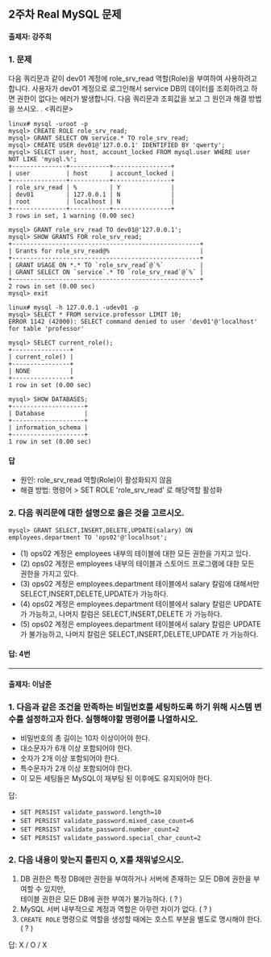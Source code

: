 ## 2주차 Real MySQL 문제
#### 출제자: 강주희

### 1. 문제
다음 쿼리문과 같이 dev01 계정에 role_srv_read 역할(Role)을 부여하여 사용하려고 합니다. 
사용자가 dev01 계정으로 로그인해서 service DB의 데이터를 조회하려고 하면 권한이 없다는 에러가 발생합니다.
다음 쿼리문과 조회값을 보고 그 원인과 해결 방법을 쓰시오.
.
<쿼리문>
```
linux# mysql -uroot -p
mysql> CREATE ROLE role_srv_read;
mysql> GRANT SELECT ON service.* TO role_srv_read;
mysql> CREATE USER dev01@'127.0.0.1' IDENTIFIED BY 'qwerty';
mysql> SELECT user, host, account_locked FROM mysql.user WHERE user NOT LIKE 'mysql.%';
+---------------+-----------+----------------+
| user          | host      | account_locked |
+---------------+-----------+----------------+
| role_srv_read | %         | Y              |
| dev01         | 127.0.0.1 | N              |
| root          | localhost | N              |
+---------------+-----------+----------------+
3 rows in set, 1 warning (0.00 sec)

mysql> GRANT role_srv_read TO dev01@'127.0.0.1';
mysql> SHOW GRANTS FOR role_srv_read;
+----------------------------------------------------+
| Grants for role_srv_read@%                         |
+----------------------------------------------------+
| GRANT USAGE ON *.* TO `role_srv_read`@`%`          |
| GRANT SELECT ON `service`.* TO `role_srv_read`@`%` |
+----------------------------------------------------+
2 rows in set (0.00 sec)
mysql> exit

linux# mysql -h 127.0.0.1 -udev01 -p
mysql> SELECT * FROM service.professor LIMIT 10;
ERROR 1142 (42000): SELECT command denied to user 'dev01'@'localhost' for table 'professor'

mysql> SELECT current_role();
+----------------+
| current_role() |
+----------------+
| NONE           |
+----------------+
1 row in set (0.00 sec)

mysql> SHOW DATABASES;
+--------------------+
| Database           |
+--------------------+
| information_schema |
+--------------------+
1 row in set (0.00 sec)
```

#### 답
- 원인: role_srv_read 역할(Role)이 활성화되지 않음
- 해결 방법: 명령어 > SET ROLE 'role_srv_read' 로 해당역할 활성화


### 2. 다음 쿼리문에 대한 설명으로 옳은 것을 고르시오.
```
mysql> GRANT SELECT,INSERT,DELETE,UPDATE(salary) ON employees.department TO 'ops02'@'localhsot';
```
- (1) ops02 계정은 employees 내부의 테이블에 대한 모든 권한을 가지고 있다.
- (2) ops02 계정은 employees 내부의 테이블과 스토어드 프로그램에 대한 모든 권한을 가지고 있다.
- (3) ops02 계정은 employees.department 테이블에서 salary 칼럼에 대해서만 SELECT,INSERT,DELETE,UPDATE가 가능하다.
- (4) ops02 계정은 employees.department 테이블에서 salary 칼럼은 UPDATE가 가능하고, 나머지 칼럼은 SELECT,INSERT,DELETE 가 가능하다.
- (5) ops02 계정은 employees.department 테이블에서 salary 칼럼은 UPDATE가 불가능하고, 나머지 칼럼은 SELECT,INSERT,DELETE,UPDATE 가 가능하다.

#### 답: 4번 

---

#### 출제자: 이남준

### 1. 다음과 같은 조건을 만족하는 비밀번호를 세팅하도록 하기 위해 시스템 변수를 설정하고자 한다. 실행해야할 명령어를 나열하시오.
- 비밀번호의 총 길이는 10자 이상이어야 한다.
- 대소문자가 6개 이상 포함되어야 한다.
- 숫자가 2개 이상 포함되어야 한다.
- 특수문자가 2개 이상 포함되어야 한다.
- 이 모든 세팅들은 MySQL이 재부팅 된 이후에도 유지되어야 한다.

답:
- `SET PERSIST validate_password.length=10`
- `SET PERSIST validate_password.mixed_case_count=6`
- `SET PERSIST validate_password.number_count=2`
- `SET PERSIST validate_password.special_char_count=2`


### 2. 다음 내용이 맞는지 틀린지 O, X를 채워넣으시오.
1. DB 권한은 특정 DB에만 권한을 부여하거나 서버에 존재하는 모든 DB에 권한을 부여할 수 있지만,<br>
   테이블 권한은 모든 DB에 권한 부여가 불가능하다. ( ? )
2. MySQL 서버 내부적으로 계정과 역할은 아무런 차이가 없다. ( ? )
3. `CREATE ROLE` 명령으로 역할을 생성할 때에는 호스트 부분을 별도로 명시해야 한다. ( ? )

답: X / O / X

